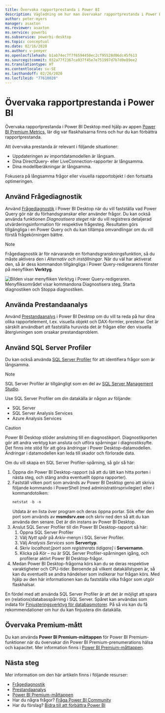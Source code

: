 ```yaml
---
title: Övervaka rapportprestanda i Power BI
description: Vägledning om hur man övervakar rapportprestanda i Power BI.
author: peter-myers
manager: asaxton
ms.reviewer: asaxton
ms.service: powerbi
ms.subservice: powerbi-desktop
ms.topic: conceptual
ms.date: 02/16/2020
ms.author: v-pemyer
ms.openlocfilehash: b1ab74ec7f7f6594450ec2cf95528d06dc45f613
ms.sourcegitcommit: 032a77f2367ca937f45e7e751997d7b7d0e89ee2
ms.translationtype: HT
ms.contentlocale: sv-SE
ms.lasthandoff: 02/26/2020
ms.locfileid: "77610028"
---
```

# <a name="monitor-report-performance-in-power-bi"></a>Övervaka rapportprestanda i Power BI

Övervaka rapportprestanda i Power BI Desktop med hjälp av appen [Power BI Premium Metrics](../service-premium-metrics-app.md), lär dig var flaskhalsarna finns och hur du kan förbättra rapportprestanda.

Att övervaka prestanda är relevant i följande situationer:

- Uppdateringen av importdatamodellen är långsam.
- Dina DirectQuery- eller LiveConnection-rapporter är långsamma.
- Dina modellberäkningar är långsamma.

Fokusera på långsamma frågor eller visuella rapportobjekt i den fortsatta optimeringen.

## <a name="use-query-diagnostics"></a>Använd Frågediagnostik

Använd [Frågediagnostik](/power-query/QueryDiagnostics) i Power BI Desktop när du vill fastställa vad Power Query gör när du förhandsgranskar eller använder frågor. Du kan också använda funktionen _Diagnostisera steget_ när du vill registrera detaljerad utvärderingsinformation för respektive frågesteg. Resultaten görs tillgängliga i en Power Query och du kan tillämpa omvandlingar om du vill förstå frågekörningen bättre.

> [!NOTE]
> Frågediagnostik är för närvarande en förhandsgranskningsfunktion, så du måste aktivera den i _Alternativ och inställningar_. När du väl har aktiverat den, så är dess kommandon tillgängliga i Power Query-redigerarens fönster på menyfliken **Verktyg**.

![Bilden visar menyfliken Verktyg i Power Query-redigeraren. Menyfliksområdet visar kommandona Diagnostisera steg, Starta diagnostiken och Stoppa diagnostiken.](media/monitor-report-performance/power-query-diagnotics.png)

## <a name="use-performance-analyzer"></a>Använda Prestandaanalys

Använd [Prestandaanalys](../desktop-performance-analyzer.md) i Power BI Desktop om du vill ta reda på hur dina olika rapportelement, t.ex. visuella objekt och DAX-formler, presterar. Det är särskilt användbart att fastställa huruvida det är frågan eller den visuella återgivningen som orsakar prestandaproblem.

## <a name="use-sql-server-profiler"></a>Använd SQL Server Profiler

Du kan också använda [SQL Server Profiler](/sql/tools/sql-server-profiler/sql-server-profiler) för att identifiera frågor som är långsamma.

> [!NOTE]
> SQL Server Profiler är tillgängligt som en del av [SQL Server Management Studio](/sql/ssms/download-sql-server-management-studio-ssms).

Use SQL Server Profiler om din datakälla är någon av följande:

- SQL Server
- SQL Server Analysis Services
- Azure Analysis Services

> [!CAUTION]
> Power BI Desktop stöder anslutning till en diagnostikport. Diagnostikporten gör att andra verktyg kan ansluta och utföra spårningar i diagnostiksyfte. Det finns inte stöd för att göra ändringar i Power Desktop-datamodellen. Ändringar i datamodellen kan leda till skador och förlorade data.

Om du vill skapa en SQL Server Profiler-spårning, så gör så här:

1. Öppna din Power BI Desktop-rapport (så att du lätt kan hitta porten i nästa steg, och stäng andra eventuellt öppna rapporter).
1. Fastställ vilken port som används av Power BI Desktop geno att skriva följande kommando i PowerShell (med administratörsprivilegier) eller i kommandotolken:
    ```powershell
    netstat -b -n
    ```
    Utdata är en lista över program och deras öppna portar. Sök efter den port som används av **msmdsrv.exe** och skriv ned den så att du kan använda den senare. Det är din instans av Power BI Desktop.
1. Anslut SQL Server Profiler till din Power BI Desktop-rapport så här:
    1. Öppna SQL Server Profiler
    1. Välj _Nytt spår_ på _Arkiv_-menyn i SQL Server Profiler.
    1. Välj _Analysis Services_ som **Servertyp**.
    1. Skriv _localhost:[port som registrerats tidigare]_ i **Servernamn**.
    1. Klicka på _Kör_ – nu är SQL Server Profiler-spårningen igång, och profilerar aktivt Power BI Desktop-frågor.
1. Medan Power BI Desktop-frågorna körs kan du se deras respektive varaktigheter och CPU-tider. Beroende på vilkent datakällstypen är, så kan du eventuellt se andra händelser som indikerar hur frågan körs. Med hjälp av den här informationen kan du fastställa vilka frågor som utgör flaskhalsar.

En fördel med att använda SQL Server Profiler är att det är möjligt att spara en (relations)databasspårning i SQL Server. Spåret kan användas som indata för [Finjusteringsverktyg för databasmotorer](/sql/relational-databases/performance/start-and-use-the-database-engine-tuning-advisor). På så vis kan du få rekommendationer om hur du kan finjustera din datakälla.

## <a name="monitor-premium-metrics"></a>Övervaka Premium-mått

Du kan använda **Power BI Premium-måttappen** för Power BI Premium-funktioner när du övervakar din Power BI Premium-prenumerations hälsa och kapacitet. Mer information finns i [Power BI Premium-måttappen](../service-premium-metrics-app.md).

## <a name="next-steps"></a>Nästa steg

Mer information om den här artikeln finns i följande resurser:

- [Frågediagnostik](/power-query/QueryDiagnostics)
- [Prestandaanalys](../desktop-performance-analyzer.md)
- [Power BI Premium-måttappen](../service-premium-metrics-app.md)
- Har du några frågor? [Fråga Power BI Community](https://community.powerbi.com/)
- Har du förslag? [Bidra till att förbättra Power BI](https://ideas.powerbi.com/)
